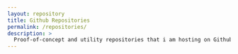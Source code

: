 ```yaml
---
layout: repository
title: Github Repositories
permalink: /repositories/
description: >
  Proof-of-concept and utility repositories that i am hosting on Github. 
---
```

